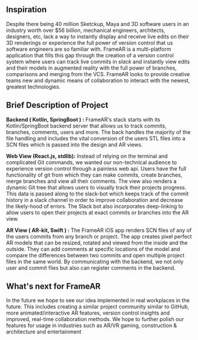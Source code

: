 ## Inspiration

Despite there being 40 million Sketckup, Maya and 3D software users in an industry worth over $56 billion, mechanical engineers, architects, designers, etc, lack a way to instantly display and receive live edits on their 3D renderings or experience the full power of version control that us software engineers are so familiar with. FrameAR is a multi-platform application that fills this gap through the creation of a version control system where users can track live commits in *slack* and instantly view edits and their models in augmented reality with the full power of branches, comparisons and merging from the VCS. FrameAR looks to provide creative teams new and dynamic means of collaboration to interact with the newest, greatest technologies. 

## Brief Description of Project

**Backend ( Kotlin, SpringBoot ) :** FrameAR's stack starts with its Kotlin/SpringBoot backend server that allows us to track commits, branches, comments, users and more. The back handles the majority of the file handling and includes the vital conversion of the users STL files into a SCN files which is passed into the design and AR views.

**Web View (React.js, stdlib):** Instead of relying on the terminal and complicated Git commands, we wanted our non-technical audience to experience version control through a painless web api. Users have the full functionality of git from which they can make commits, create branches, merge branches and view all their comments. The view also renders a dynamic Git tree that allows users to visually track their projects progress. This data is passed along to the slack-bot which keeps track of the commit history in a slack channel in order to improve collaboration and decrease the likely-hood of errors. The Slack bot also incorporates deep-linking to allow users to open their projects at exact commits or branches into the AR view.

**AR View ( AR-kit, Swift ) :** The FrameAR iOS app renders SCN files of any of the users commits from any branch or project. The app creates pixel perfect AR models that can be resized, rotated and viewed from the inside and the outside. They can add comments at specific locations of the model and compare the differences between two commits and open multiple project files in the same world. By communicating with the backend, we not only user and commit files but also can register comments in the backend. 

## What's next for FrameAR

In the future we hope to see our idea implemented in real workplaces in the future. This includes creating a similar project community similar to GitHub, more animated/interactive AR features, version control insights and improved, real-time collaboration methods. We hope to further polish our features for usage in industries such as AR/VR gaming, construction & architecture and entertainment
